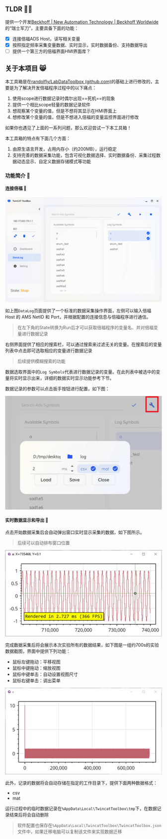 
## TLDR 🐱‍👤

提供一个开发[Beckhoff | New Automation Technology | Beckhoff Worldwide](https://www.beckhoff.com/en-en/)的“瑞士军刀”，主要具备下面的功能：

- [x] 连接倍福ADS Host，读写相关变量
- [x] 按照指定频率采集变量数据、实时显示，实时数据备份、支持数据导出
- [ ] 提供一个第三方的倍福界面HMI界面库？

## 关于本项目 😸

本工具箱是在[randolfly/LabDataToolbox (github.com)](https://github.com/randolfly/LabDataToolbox)的基础上进行修改的，主要是为了解决开发倍福程序过程中的以下痛点：

1. 使用scope进行数据记录时偶尔出现==死机==的现象
2. 提供一个相比scope轻量的数据记录软件
3. 想观察某个变量的值，但是不想将其显示在HMI界面上
4. 想修改某个变量的值，但是不想进入倍福的变量监控界面进行修改

如果你也遇见了上面的一系列问题，那么欢迎尝试一下本工具箱！

本工具箱的特点有下面几个方面：

1. 由原生语言开发，占用内存小（约200MB），运行稳定
2. 支持完善的数据采集功能，包含可视化数据选择、实时数据备份、采集过程数据动态显示、自定义数据存储模式等功能
### 功能简介 🐶

#### 连接倍福 🍔

![basic ui](assets/example-00.jpg)

如上图`DataLog`页面提供了一个标准的数据采集操作界面，左侧可以输入倍福 Host 的 AMS NetID 和 Port，并根据配置的连接信息与倍福程序进行通信。

> 在左下角的State转换为Run后才可以获取倍福程序的变量名、并对倍福变量进行数据记录

右侧界面提供了相应的搜索栏，可以通过搜索来过滤无关的变量。在搜索后的变量列表中点击即可选取相应的变量进行数据记录

> 后续提供模糊搜索的功能

数据选取界面中的`Log Symbols`代表进行数据记录的变量。在此列表中被选中的变量将实时显示出来，详细的数据实时显示功能参考下节。

数据记录的参数可以点击扳手按钮进行配置，如下图：

![](assets/Pasted%20image%2020241019205935.png)
#### 实时数据显示和导出 🍟 

点击开始数据采集后会自动弹出窗口实时显示采集的数据，如下图所示。

> 后续可以自动排布窗口位置

![](assets/example-02.jpg)

完成数据采集后将会展示本次实验所有的数据结果，如下图是一组约700s的实验数据截图，界面中提供下列功能：
- 鼠标左键拖动：平移视图
- 鼠标中键拖动：缩放视图
- 鼠标中键单击：自动设置视图尺寸
- 鼠标右键单击：调出菜单

![](assets/example-01.jpg)

此外，记录的数据将会自动存储在指定的工作目录下，提供下面两种数据格式：
- csv
- mat

运行过程中的临时数据记录在`%AppData\Local\TwincatToolbox\tmp`下，在数据记录结束后将会自动删除

> 软件配置也保存在`%AppData\Local\TwincatToolbox\TwincatToolbox.json`文件中，如果迁移电脑可以复制该文件来实现数据迁移

